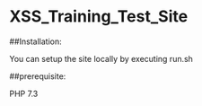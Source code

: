 # XSS_Training_Test_Site

##Installation:

You can setup the site locally by executing run.sh 

##prerequisite: 

  PHP 7.3
